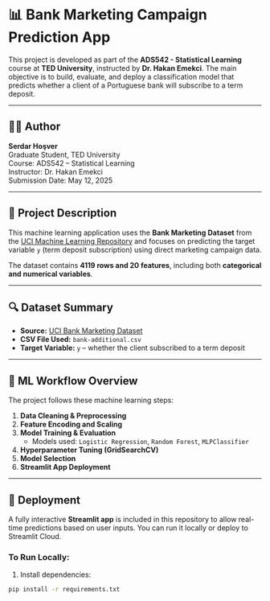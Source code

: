 # 📊 Bank Marketing Campaign Prediction App

This project is developed as part of the **ADS542 - Statistical Learning** course at **TED University**, instructed by **Dr. Hakan Emekci**. The main objective is to build, evaluate, and deploy a classification model that predicts whether a client of a Portuguese bank will subscribe to a term deposit.

---

## 🧑‍💻 Author

**Serdar Hoşver**  
Graduate Student, TED University  
Course: ADS542 – Statistical Learning  
Instructor: Dr. Hakan Emekci  
Submission Date: May 12, 2025

---

## 📁 Project Description

This machine learning application uses the **Bank Marketing Dataset** from the [UCI Machine Learning Repository](https://archive.ics.uci.edu/ml/datasets/Bank+Marketing) and focuses on predicting the target variable `y` (term deposit subscription) using direct marketing campaign data.

The dataset contains **4119 rows and 20 features**, including both **categorical and numerical variables**.

---

## 🔍 Dataset Summary

- **Source:** [UCI Bank Marketing Dataset](https://archive.ics.uci.edu/ml/datasets/Bank+Marketing)
- **CSV File Used:** `bank-additional.csv`
- **Target Variable:** `y` – whether the client subscribed to a term deposit

---

## 🧠 ML Workflow Overview

The project follows these machine learning steps:

1. **Data Cleaning & Preprocessing**
2. **Feature Encoding and Scaling**
3. **Model Training & Evaluation**  
   - Models used: `Logistic Regression`, `Random Forest`, `MLPClassifier`
4. **Hyperparameter Tuning (GridSearchCV)**
5. **Model Selection**
6. **Streamlit App Deployment**

---

## 🚀 Deployment

A fully interactive **Streamlit app** is included in this repository to allow real-time predictions based on user inputs. You can run it locally or deploy to Streamlit Cloud.

### To Run Locally:

1. Install dependencies:

```bash
pip install -r requirements.txt
